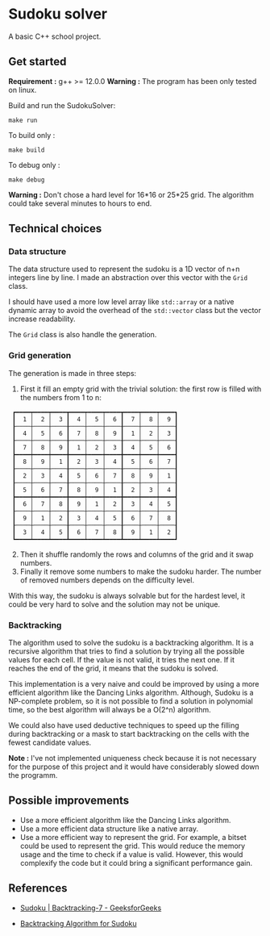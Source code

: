# Sudoku solver

A basic C++ school project.

## Get started

**Requirement :** g++ >= 12.0.0
**Warning :** The program has been only tested on linux.

Build and run the SudokuSolver:

```shell
make run
```

To build only :

```shell
make build
```

To debug only :

```shell
make debug
```

**Warning :** Don't chose a hard level for 16\*16 or 25\*25 grid. The algorithm could take several minutes to hours to end.

## Technical choices

### Data structure

The data structure used to represent the sudoku is a 1D vector of n+n integers line by line. I made an abstraction over this vector with the `Grid` class.

I should have used a more low level array like `std::array` or a native dynamic array to avoid the overhead of the `std::vector` class but the vector increase readability.

The `Grid` class is also handle the generation.

### Grid generation

The generation is made in three steps:

1. First it fill an empty grid with the trivial solution: the first row is filled with the numbers from 1 to n:

```
 ┏━━━━┯━━━━┯━━━━┳━━━━┯━━━━┯━━━━┳━━━━┯━━━━┯━━━━┓
 ┃  1 │  2 │  3 ┃  4 │  5 │  6 ┃  7 │  8 │  9 ┃
 ┠────┼────┼────╂────┼────┼────╂────┼────┼────┨
 ┃  4 │  5 │  6 ┃  7 │  8 │  9 ┃  1 │  2 │  3 ┃
 ┠────┼────┼────╂────┼────┼────╂────┼────┼────┨
 ┃  7 │  8 │  9 ┃  1 │  2 │  3 ┃  4 │  5 │  6 ┃
 ┣━━━━┿━━━━┿━━━━╋━━━━┿━━━━┿━━━━╋━━━━┿━━━━┿━━━━┫
 ┃  8 │  9 │  1 ┃  2 │  3 │  4 ┃  5 │  6 │  7 ┃
 ┠────┼────┼────╂────┼────┼────╂────┼────┼────┨
 ┃  2 │  3 │  4 ┃  5 │  6 │  7 ┃  8 │  9 │  1 ┃
 ┠────┼────┼────╂────┼────┼────╂────┼────┼────┨
 ┃  5 │  6 │  7 ┃  8 │  9 │  1 ┃  2 │  3 │  4 ┃
 ┣━━━━┿━━━━┿━━━━╋━━━━┿━━━━┿━━━━╋━━━━┿━━━━┿━━━━┫
 ┃  6 │  7 │  8 ┃  9 │  1 │  2 ┃  3 │  4 │  5 ┃
 ┠────┼────┼────╂────┼────┼────╂────┼────┼────┨
 ┃  9 │  1 │  2 ┃  3 │  4 │  5 ┃  6 │  7 │  8 ┃
 ┠────┼────┼────╂────┼────┼────╂────┼────┼────┨
 ┃  3 │  4 │  5 ┃  6 │  7 │  8 ┃  9 │  1 │  2 ┃
 ┗━━━━┷━━━━┷━━━━┻━━━━┷━━━━┷━━━━┻━━━━┷━━━━┷━━━━┛
```

2. Then it shuffle randomly the rows and columns of the grid and it swap numbers.
3. Finally it remove some numbers to make the sudoku harder. The number of removed numbers depends on the difficulty level.

With this way, the sudoku is always solvable but for the hardest level, it could be very hard to solve and the solution may not be unique.

### Backtracking

The algorithm used to solve the sudoku is a backtracking algorithm. It is a recursive algorithm that tries to find a solution by trying all the possible values for each cell. If the value is not valid, it tries the next one. If it reaches the end of the grid, it means that the sudoku is solved.

This implementation is a very naive and could be improved by using a more efficient algorithm like the Dancing Links algorithm.
Although, Sudoku is a NP-complete problem, so it is not possible to find a solution in polynomial time, so the best algorithm will always be a O(2^n) algorithm.

We could also have used deductive techniques to speed up the filling during backtracking or a mask to start backtracking on the cells with the fewest candidate values.

**Note :** I've not implemented uniqueness check because it is not necessary for the purpose of this project and it would have considerably slowed down the programm.

## Possible improvements

- Use a more efficient algorithm like the Dancing Links algorithm.
- Use a more efficient data structure like a native array.
- Use a more efficient way to represent the grid. For example, a bitset could be used to represent the grid. This would reduce the memory usage and the time to check if a value is valid. However, this would complexify the code but it could bring a significant performance gain.

## References

- [Sudoku | Backtracking-7 - GeeksforGeeks](https://www.geeksforgeeks.org/sudoku-backtracking-7/)

- [Backtracking Algorithm for Sudoku](https://iq.opengenus.org/backtracking-sudoku/)
